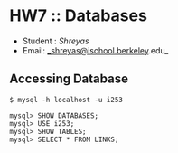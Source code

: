 HW7 :: Databases
==================

- Student : _Shreyas_
- Email: _shreyas@ischool.berkeley.edu_

## Accessing Database

```
$ mysql -h localhost -u i253

mysql> SHOW DATABASES;
mysql> USE i253;
mysql> SHOW TABLES;
mysql> SELECT * FROM LINKS;
```

